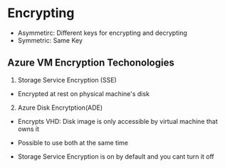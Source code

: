 # Encrypting

- Asymmetirc: Different keys for encrypting and decrypting
- Symmetric: Same Key


## Azure VM Encryption Techonologies

1) Storage Service Encryption (SSE)    
  - Encrypted at rest on physical machine's disk  
2) Azure Disk Encrytption(ADE)  
  - Encrypts VHD: Disk image is only accessible by virtual machine that owns it
  
- Possible to use both at the same time
- Storage Service Encryption is on by default and you cant turn it off
